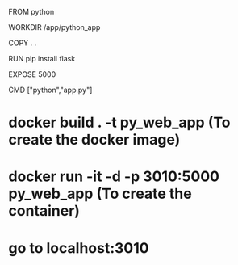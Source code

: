 FROM python

WORKDIR /app/python_app

COPY . .

RUN pip install flask

EXPOSE 5000

CMD ["python","app.py"]

<!-- After cloning the repository 
Add the above code in Dockerfile inside that repository and run below command  -->

#  docker build . -t py_web_app (To create the docker image)
#  docker run -it -d -p 3010:5000 py_web_app (To create the container)
# go to localhost:3010